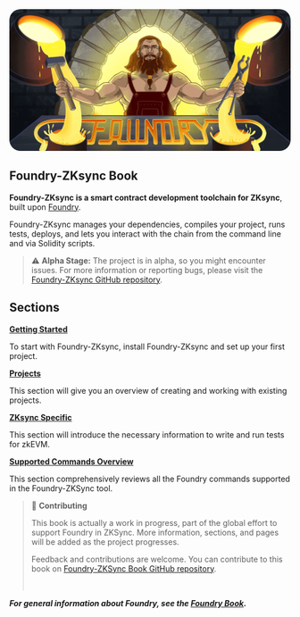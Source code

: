 <img src="images/foundry-banner.png" style="border-radius: 20px">

## Foundry-ZKsync Book

**Foundry-ZKsync is a smart contract development toolchain for ZKsync**, built upon [Foundry](https://book.getfoundry.sh/).

Foundry-ZKsync manages your dependencies, compiles your project, runs tests, deploys, and lets you interact with the chain from the command line and via Solidity scripts.

> ⚠️ **Alpha Stage:** The project is in alpha, so you might encounter issues. For more information or reporting bugs, please visit the [Foundry-ZKsync GitHub repository](https://github.com/matter-labs/foundry-zksync).

## Sections

**[Getting Started](getting-started/installation.md)**

To start with Foundry-ZKsync, install Foundry-ZKsync and set up your first project.

**[Projects](projects/creating-a-new-project.md)**

This section will give you an overview of creating and working with existing projects.

**[ZKsync Specific](zksync-specifics)**

This section will introduce the necessary information to write and run tests for zkEVM.

**[Supported Commands Overview](supported-commands)**

This section comprehensively reviews all the Foundry commands supported in the Foundry-ZKSync tool.

> 📖 **Contributing**
>
> This book is actually a work in progress, part of the global effort to support Foundry in ZKSync. More information, sections, and pages will be added as the project progresses.
>
> Feedback and contributions are welcome. You can contribute to this book on [Foundry-ZKSync Book GitHub repository](https://github.com/matter-labs/foundry-zksync-book).
>
> <br>

**_For general information about Foundry, see the [Foundry Book](https://book.getfoundry.sh/)._**

<!--
**[Forge Overview](forge)**

The overview will give you all you need to know about how to use `forge` to develop, test, and deploy smart contracts.

**[Cast Overview](cast)**

Learn how to use `cast` to interact with smart contracts, send transactions, and get chain data from the command-line.

**[Anvil Overview](anvil)**

_Not officially supported_.

**[Chisel Overview](chisel)**

_Not officially supported_.

**Configuration**

Guides on configuring Foundry.

- [Configuring with `foundry.toml`](./config/)
- [Continuous Integration](./config/continuous-integration.md)
- [Integrating with VSCode](./config/vscode.md)
- [Shell Autocompletion](./config/shell-autocompletion.md)
- [Static Analyzers](./config/static-analyzers.md)
- [Integrating with Hardhat](./config/hardhat.md)
- [Vyper support](./config/vyper.md)

**Tutorials**

Tutorials on building smart contracts with Foundry.

- [Creating an NFT with Solmate](./tutorials/solmate-nft.md)
- [Testing EIP-712 Signatures](./tutorials/testing-eip712.md)
- [Solidity Scripting](./tutorials/solidity-scripting.md)
- [Forking Mainnet with Cast and Anvil](./tutorials/forking-mainnet-with-cast-anvil.md)
<!-- - [Incremental Adoption]()


**Contributing**

Help us improve Foundry-ZKsync: [Contributing](./contributing.md)

**Appendix**

References, troubleshooting, and more.

- [Announcements](./announcements.md)
- [FAQ](./faq.md)
- [CLI Reference](./reference/cli/)
- [forge Commands](./reference/forge/)
- [cast Commands](./reference/cast/)
- [Config Reference](./reference/config/)
- [Cheatcodes Reference](./cheatcodes/)
- [Forge Standard Library Reference](./reference/forge-std/)
- [DSTest Reference](./reference/ds-test.md)
- [Miscellaneous](misc)

<br>
-->
